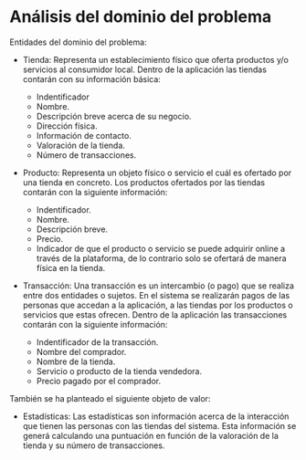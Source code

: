 # Análisis del dominio del problema

 Entidades del dominio del problema:

+ Tienda: Representa un establecimiento físico que oferta productos y/o servicios al consumidor local. Dentro de la aplicación las tiendas contarán con su información básica:
	- Indentificador
	- Nombre.
	- Descripción breve acerca de su negocio.
	- Dirección física.
	- Información de contacto.
	- Valoración de la tienda.
	- Número de transacciones.

+ Producto: Representa un objeto físico o servicio el cuál es ofertado por una tienda en concreto. Los productos ofertados por las tiendas contarán con la siguiente información:
	- Indentificador.
	- Nombre.
	- Descripción breve.
	- Precio.
	- Indicador de que el producto o servicio se puede adquirir online a través de la plataforma, de lo contrario solo se ofertará de manera física en la tienda.

+ Transacción: Una transacción es un intercambio (o pago) que se realiza entre dos entidades o sujetos. En el sistema se realizarán pagos de las personas que accedan a la aplicación, a las tiendas por los productos o servicios que estas ofrecen. Dentro de la aplicación las transacciones contarán con la siguiente información:
	- Indentificador de la transacción.
	- Nombre del  comprador.
	- Nombre de la tienda.
	- Servicio o producto de la tienda vendedora.
	- Precio pagado por el comprador.

También se ha planteado el siguiente objeto de valor:

+ Estadísticas: Las estadísticas son información acerca de la interacción que tienen las personas con las tiendas del sistema. Esta información se generá calculando una puntuación en función de la valoración de la tienda y su número de transacciones.

